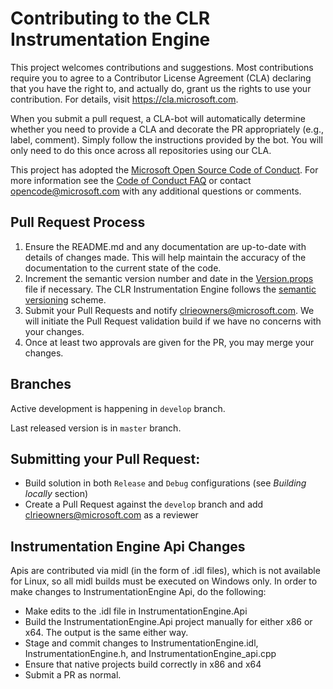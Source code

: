 # Contributing to the CLR Instrumentation Engine

This project welcomes contributions and suggestions. Most contributions require you to
agree to a Contributor License Agreement (CLA) declaring that you have the right to,
and actually do, grant us the rights to use your contribution. For details, visit
https://cla.microsoft.com.

When you submit a pull request, a CLA-bot will automatically determine whether you need
to provide a CLA and decorate the PR appropriately (e.g., label, comment). Simply follow the
instructions provided by the bot. You will only need to do this once across all repositories using our CLA.

This project has adopted the [Microsoft Open Source Code of Conduct](https://opensource.microsoft.com/codeofconduct/).
For more information see the [Code of Conduct FAQ](https://opensource.microsoft.com/codeofconduct/faq/)
or contact [opencode@microsoft.com](mailto:opencode@microsoft.com) with any additional questions or comments.

## Pull Request Process

1. Ensure the README.md and any documentation are up-to-date with details of changes made. This will help maintain the accuracy of the documentation to the current state of the code.
2. Increment the semantic version number and date in the [Version.props](build/version.props) file if necessary. The CLR Instrumentation Engine follows the [semantic versioning](https://semver.org/) scheme.
3. Submit your Pull Requests and notify clrieowners@microsoft.com. We will initiate the Pull Request validation build if we have no concerns with your changes.
3. Once at least two approvals are given for the PR, you may merge your changes.

## Branches

Active development is happening in `develop` branch.

Last released version is in `master` branch.

## Submitting your Pull Request:

- Build solution in both `Release` and `Debug` configurations (see *Building locally* section)
- Create a Pull Request against the `develop` branch and add clrieowners@microsoft.com as a reviewer

## Instrumentation Engine Api Changes

Apis are contributed via midl (in the form of .idl files), which is not available for Linux, so all midl builds must be executed on Windows only. In order to make changes to InstrumentationEngine Api, do the following:

- Make edits to the .idl file in InstrumentationEngine.Api
- Build the InstrumentationEngine.Api project manually for either x86 or x64. The output is the same either way.
- Stage and commit changes to InstrumentationEngine.idl, InstrumentationEngine.h, and InstrumentationEngine_api.cpp
- Ensure that native projects build correctly in x86 and x64
- Submit a PR as normal.